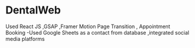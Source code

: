 # DentalWeb
Used React JS ,GSAP ,Framer Motion Page Transition , Appointment Booking -Used Google Sheets as a contact from database ,integrated social media platforms  
